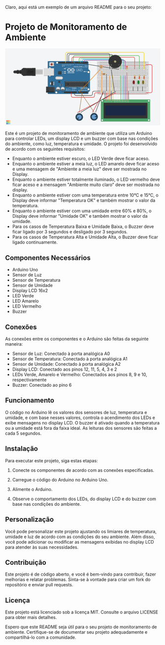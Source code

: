 Claro, aqui está um exemplo de um arquivo README para o seu projeto:

# Projeto de Monitoramento de Ambiente

![Imagem do Circuito](https://github.com/Kaiomeireles/Kaiomeireles/blob/main/Copy%20of%20Copy%20of%20Projeto%20-%20Sensor%20de%20Temperatura%20e%20Umidade.png)
 
Este é um projeto de monitoramento de ambiente que utiliza um Arduino para controlar LEDs, um display LCD e um buzzer com base nas condições do ambiente, como luz, temperatura e umidade. O projeto foi desenvolvido de acordo com os seguintes requisitos:

- Enquanto o ambiente estiver escuro, o LED Verde deve ficar aceso.
- Enquanto o ambiente estiver a meia luz, o LED amarelo deve ficar aceso e uma mensagem de "Ambiente a meia luz" deve ser mostrada no Display.
- Enquanto o ambiente estiver totalmente iluminado, o LED vermelho deve ficar aceso e a mensagem "Ambiente muito claro" deve ser mostrada no display.
- Enquanto o ambiente estiver com uma temperatura entre 10°C e 15°C, o Display deve informar "Temperatura OK" e também mostrar o valor da temperatura.
- Enquanto o ambiente estiver com uma umidade entre 60% e 80%, o Display deve informar "Umidade OK" e também mostrar o valor da umidade.
- Para os casos de Temperatura Baixa e Umidade Baixa, o Buzzer deve ficar ligado por 3 segundos e desligado por 3 segundos.
- Para os casos de Temperatura Alta e Umidade Alta, o Buzzer deve ficar ligado continuamente.

## Componentes Necessários

- Arduino Uno
- Sensor de Luz
- Sensor de Temperatura
- Sensor de Umidade
- Display LCD 16x2
- LED Verde
- LED Amarelo
- LED Vermelho
- Buzzer

## Conexões

As conexões entre os componentes e o Arduino são feitas da seguinte maneira:

- Sensor de Luz: Conectado à porta analógica A0
- Sensor de Temperatura: Conectado à porta analógica A1
- Sensor de Umidade: Conectado à porta analógica A2
- Display LCD: Conectado aos pinos 12, 11, 5, 4, 3 e 2
- LEDs Verde, Amarelo e Vermelho: Conectados aos pinos 8, 9 e 10, respectivamente
- Buzzer: Conectado ao pino 6

## Funcionamento

O código no Arduino lê os valores dos sensores de luz, temperatura e umidade, e com base nesses valores, controla o acendimento dos LEDs e exibe mensagens no display LCD. O buzzer é ativado quando a temperatura ou a umidade está fora da faixa ideal. As leituras dos sensores são feitas a cada 5 segundos.

## Instalação

Para executar este projeto, siga estas etapas:

1. Conecte os componentes de acordo com as conexões especificadas.

2. Carregue o código do Arduino no Arduino Uno.

3. Alimente o Arduino.

4. Observe o comportamento dos LEDs, do display LCD e do buzzer com base nas condições do ambiente.

## Personalização

Você pode personalizar este projeto ajustando os limiares de temperatura, umidade e luz de acordo com as condições do seu ambiente. Além disso, você pode adicionar ou modificar as mensagens exibidas no display LCD para atender às suas necessidades.

## Contribuição

Este projeto é de código aberto, e você é bem-vindo para contribuir, fazer melhorias e relatar problemas. Sinta-se à vontade para criar um fork do repositório e enviar pull requests.

## Licença

Este projeto está licenciado sob a licença MIT. Consulte o arquivo LICENSE para obter mais detalhes.

Espero que este README seja útil para o seu projeto de monitoramento de ambiente. Certifique-se de documentar seu projeto adequadamente e compartilhá-lo com a comunidade.